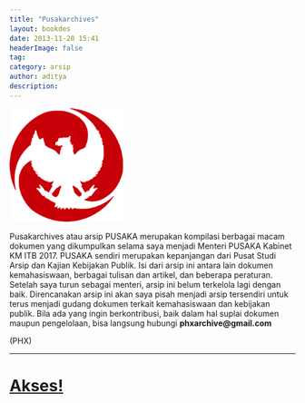 ```yaml
---
title: "Pusakarchives"
layout: bookdes
date: 2013-11-20 15:41
headerImage: false
tag:
category: arsip
author: aditya 
description: 
---
```


<img class="image" src="/assets/images/pusakarchives.jpg" alt="Pusakarchives" height="200px">

Pusakarchives atau arsip PUSAKA merupakan kompilasi berbagai macam dokumen yang dikumpulkan selama saya menjadi Menteri PUSAKA Kabinet KM ITB 2017. PUSAKA sendiri merupakan kepanjangan dari Pusat Studi Arsip dan Kajian Kebijakan Publik. Isi dari arsip ini antara lain dokumen kemahasiswaan, berbagai tulisan dan artikel, dan beberapa peraturan. Setelah saya turun sebagai menteri, arsip ini belum terkelola lagi dengan baik. Direncanakan arsip ini akan saya pisah menjadi arsip tersendiri untuk terus menjadi gudang dokumen terkait kemahasiswaan dan kebijakan publik. Bila ada yang ingin berkontribusi, baik dalam hal suplai dokumen maupun pengelolaan, bisa langsung hubungi __phxarchive@gmail.com__

(PHX)

***

# [Akses!][1]

[1]:http://s.id/arsipusaka